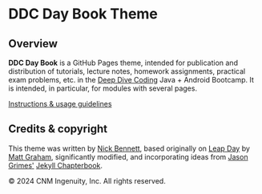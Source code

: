 # DDC Day Book Theme

## Overview

**DDC Day Book** is a GitHub Pages theme, intended for publication and distribution of tutorials, lecture notes, homework assignments, practical exam problems, etc. in the [Deep Dive Coding](https://deepdivecoding.com) Java + Android Bootcamp. It is intended, in particular, for modules with several pages.

[Instructions &amp; usage guidelines](https://ddc-java.github.io/ddc-day-book/)

## Credits & copyright

This theme was written by [Nick Bennett](mailto:nick@nickbenn.com), based originally on [Leap Day](https://pages-themes.github.io/leap-day/) by [Matt Graham](https://twitter.com/mattgraham), significantly modified, and incorporating ideas from [Jason Grimes'](https://grimesit.com) [Jekyll Chapterbook](https://github.com/jasongrimes/jekyll-chapterbook).

&copy; 2024 CNM Ingenuity, Inc. All rights reserved.
